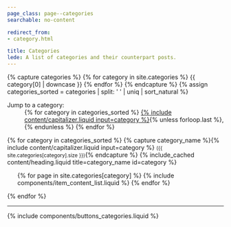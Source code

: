 ```yaml
---
page_class: page--categories
searchable: no-content

redirect_from:
- category.html

title: Categories
lede: A list of categories and their counterpart posts.
---
```


{% capture categories %}
    {% for category in site.categories %}
        {{ category[0] | downcase }}
    {% endfor %}
{% endcapture %}
{% assign categories_sorted = categories | split: ' ' | uniq | sort_natural %}
<dl role="navigation">
    <dt>Jump to a category:</dt>
    <dd>
        {% for category in categories_sorted %}
            <a href="#{{ category }}" title="Jump to all posts categorised under {% include content/capitalizer.liquid input=category %}">{% include content/capitalizer.liquid input=category %}</a>{% unless forloop.last %}, {% endunless %}
        {% endfor %}
    </dd>
</dl>
{% for category in categories_sorted %}
    {% capture category_name %}{% include content/capitalizer.liquid input=category %} <small>({{ site.categories[category].size }})</small>{% endcapture %}
    {% include_cached content/heading.liquid title=category_name id=category %}
    <ol class="content-list  h-feed" id="categories" role="list">
        {% for page in site.categories[category] %}
            {% include components/item_content_list.liquid %}
        {% endfor %}
    </ol>
{% endfor %}

--------

{% include components/buttons_categories.liquid %}
